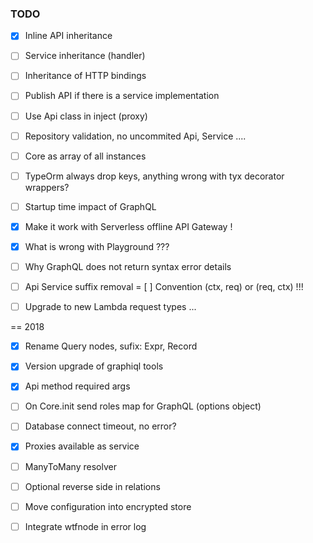 ### TODO

 - [x] Inline API inheritance
 - [ ] Service inheritance (handler)
 - [ ] Inheritance of HTTP bindings
 - [ ] Publish API if there is a service implementation
 - [ ] Use Api class in inject (proxy)
 - [ ] Repository validation, no uncommited Api, Service ....
 - [ ] Core as array of all instances

 - [ ] TypeOrm always drop keys, anything wrong with tyx decorator wrappers?
 - [ ] Startup time impact of GraphQL
 - [x] Make it work with Serverless offline API Gateway !

 - [x] What is wrong with Playground ???
 - [ ] Why GraphQL does not return syntax error details
 - [ ] Api Service suffix removal
 = [ ] Convention (ctx, req) or (req, ctx) !!!

 - [ ] Upgrade to new Lambda request types ...

== 2018

 - [x] Rename Query nodes, sufix: Expr, Record
 - [x] Version upgrade of graphiql tools
 - [x] Api method required args
 - [ ] On Core.init send roles map for GraphQL (options object)
 - [ ] Database connect timeout, no error?
 - [x] Proxies available as service

 - [ ] ManyToMany resolver
 - [ ] Optional reverse side in relations

 - [ ] Move configuration into encrypted store

 - [ ] Integrate wtfnode in error log
 